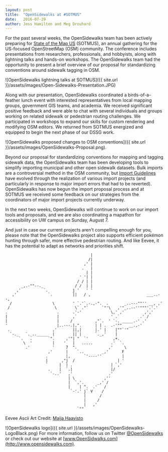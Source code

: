 ```yaml
---
layout: post
title:  "OpenSidewalks at #SOTMUS"
date:   2016-07-29
author: Jess Hamilton and Meg Drouhard
---
```


For the past several weeks, the OpenSidewalks team has been actively preparing for [State of the Map US](http://stateofthemap.us/) (SOTMUS), an annual gathering for the US-focused OpenStreetMap (OSM) community.   The conference includes presentations from researchers, professionals, and hobbyists, along with lightning talks and hands-on workshops.  The OpenSidewalks team had the opportunity to present a brief overview of our proposal for standardizing conventions around sidewalk tagging in OSM.

![OpenSidewalks lightning talks at SOTMUS]({{ site.url }}/assets/images/Open-Sidewalks-Presentation.JPG)

Along with our presentation, OpenSidewalks coordinated a birds-of-a-feather lunch event with interested representatives from local mapping groups, government GIS teams, and academia.  We received significant positive feedback and were able to chat with several individuals and groups working on related sidewalk or pedestrian routing challenges.  We participated in workshops to expand our skills for custom rendering and modifying OSM editors.  We returned from SOTMUS energized and equipped to begin the next phase of our DSSG work.

![OpenSidewalks proposed changes to OSM conventions]({{ site.url }}/assets/images/OpenSidewalks-Proposal.png).  

Beyond our proposal for standardizing conventions for mapping and tagging sidewalk data, the OpenSidewalks team has been developing tools to simplify importing municipal and other open sidewalk datasets.  Bulk imports are a controversial method in the OSM community, but [Import Guidelines](http://wiki.openstreetmap.org/wiki/Import/Guidelines) have evolved through the realization of various import projects (and particularly in response to major import errors that had to be reverted).  OpenSidewalks has now begun the import proposal process and at SOTMUS we received some feedback on our strategies from the coordinators of major import projects currently underway.

In the next two weeks, OpenSidewalks will continue to work on our import tools and proposals, and we are also coordinating a mapathon for accessibility on UW campus on Sunday, August 7.  
 
And just in case our current projects aren't compelling enough for you, please note that the OpenSidewalks project also supports efficient pokémon hunting through safer, more effective pedestrian routing.  And like Eevee, it has the potential to adapt as networks and priorities shift.
 
	                                      |
	                                     /|
	                                   ,' |
	                                  .   |
	                                    | |
	                                 ' '| |
	                                / / | |
	       _,.-""--._              / /  | |
	     ,'          `.           j '   ' '
	   ,'              `.         ||   / ,                         ___..--,
	  /                  \        ' `.'`.-.,-".  .       _..---""'' __, ,'
	 /                    \        \` ."`      `"'\   ,'"_..--''"""'.'.'
	.                      .      .'-'             \,' ,'         ,','
	|                      |      ,`               ' .`         .' /
	|                      |     /          ,"`.  ' `-. _____.-' .'
	'                      |..---.|,".      | | .  .-'""   __.,-'
	 .                   ,'       ||,|      |.' |    |""`'"
	  `-._   `._.._____  |        || |      `._,'    |
	      `.   .       `".     ,'"| "  `'           ,+.
	        \  '         |    '   |   .....        .'  `.
	         .'          '     7  ".              ,'     \
	                   ,'      |    `..        _,'      F
	                  .        |,      `'----''         |
	                  |      ,"j  /                   | '
	                  `     |  | .                 | `,'
	                   .    |  `.|                 |/
	                    `-..'   ,'                .'
	                            | \             ,''
	                            |  `,'.      _,' /
	                            |    | ^.  .'   /
	                             `-'.' j` V    /
	                                   |      /
	                                   |     /
	                                   |   ,'
                                    `""


Eevee Ascii Art Credit: [Maija Haavisto](http://www.fiikus.net/?pokedex)


![OpenSidewalks logo]({{ site.url }}/assets/images/OpenSidewalks-LogoBlack.png) 
For more information, follow us on Twitter [@OpenSidewalks](https://twitter.com/opensidewalks) or check out our website at [www.OpenSidwalks.com](http://www.opensidewalks.com).